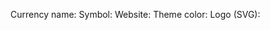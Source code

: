 <!--
The title of your issue should follow this format:
Add Currency Name (Symbol)

[Example]
Add Bitcoin (BTC)
-->

<!--
Fill out the below if you're requesting an icon.

[Example]
Currency name: Bitcoin
Symbol: BTC
Website: https://bitcoin.org
Theme color: #ff9500
Logo (SVG): https://en.bitcoin.it/wiki/Promotional_graphics

Either embed the logo as a ZIP file or link to somewhere we can download it.

Ensure the SVG file is a proper vector file and not just embedding a PNG/JPEG file. If the SVG source contains `data:image/png;base64`/`data:image/jpeg;base64` or its size is larger than 100 KB, it's not a valid vectorized SVG file.
-->

Currency name:
Symbol:
Website:
Theme color:
Logo (SVG):

